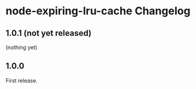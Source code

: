 # node-expiring-lru-cache Changelog

## 1.0.1 (not yet released)

(nothing yet)


## 1.0.0

First release.

